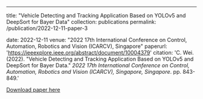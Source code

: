---
title: "Vehicle Detecting and Tracking Application Based on YOLOv5 and DeepSort for Bayer Data"
collection: publications
permalink: /publication/2022-12-11-paper-3

date: 2022-12-11
venue: "2022 17th International Conference on Control, Automation, Robotics and Vision (ICARCV), Singapore"
paperurl: 'https://ieeexplore.ieee.org/abstract/document/10004379'
citation: 'C. Wei. (2022). &quot;Vehicle Detecting and Tracking Application Based on YOLOv5 and DeepSort for Bayer Data.&quot; <i>2022 17th International Conference on Control, Automation, Robotics and Vision (ICARCV), Singapore, Singapore</i>. pp. 843-849.'

[Download paper here](http://ChuhengWei.github.io/files/paper3.pdf)
